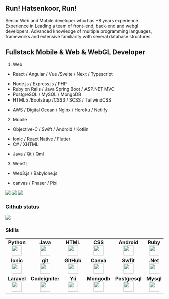## Run! Hatsenkoor, Run!
Senior Web and Mobile developer who has +8 years experience. Experience in Leading a team of front-end, back-end and webgl developers.
Advanced knowledge of multiple programming languages, frameworks and extensive familiarity with several database structures.
## Fullstack Mobile & Web & WebGL Developer
1. Web
  - React / Angular / Vue /Svelte / Next / Typescript
  * Node.js / Express.js / PHP
  * Ruby on Rails / Java Spring Boot / ASP.NET MVC
  * PostgreSQL / MySQL / MongoDB
  * HTML5 /Bootstrap /CSS3 / SCSS / TailwindCSS
  + AWS / Digital Ocean / Nginx / Heroku / Netlify
2. Mobile
  - Objective-C / Swift / Android / Kotlin
  * Ionic / React Native / Flutter
  * C# / XHTML
  + Java / Qt / Qml
3. WebGL
  - Web3.js / Babylone.js
  + canvas / Phaser / Pixi

[![](https://img.shields.io/badge/Medium-12100E?style=for-the-badge&logo=medium&logoColor=white)](https://medium.com/@zluvsand)
[![](https://img.shields.io/badge/linkedin-%230077B5.svg?style=for-the-badge&logo=linkedin)](https://www.linkedin.com/in/zluvsand/)
[![](https://img.shields.io/badge/Spotify-1ED760?style=for-the-badge&logo=spotify&logoColor=white)](https://open.spotify.com/playlist/7KmIUNWrK8wEHfQcQfFrQ1?si=0e2d44043b5a40a4)

### Github status
<img src="https://github-readme-stats.vercel.app/api/top-langs?username=hatsenkoor&layout=compact&theme=dark"/>


### Skills
<table width="320px">
    <tbody>
        <tr valign="top">
            <td width="80px" align="center">
            <span><strong>Python</strong></span><br>
            <img height="32px" src="https://cdn.jsdelivr.net/gh/devicons/devicon/icons/python/python-original.svg">
            </td>
            <td width="80px" align="center">
            <span><strong>Java</strong></span><br>
            <img height="32" src="https://cdn.jsdelivr.net/gh/devicons/devicon/icons/java/java-original.svg">
            </td>
            <td width="80px" align="center">
            <span><strong>HTML</strong></span><br>
            <img height="32" src="https://cdn.jsdelivr.net/gh/devicons/devicon/icons/html5/html5-original.svg">
            </td>
            <td width="80px" align="center">
            <span><strong>CSS</strong></span><br>
            <img height="32px" src="https://cdn.jsdelivr.net/gh/devicons/devicon/icons/css3/css3-original.svg">
            </td>
            <td width="80px" align="center">
            <span><strong>Android</strong></span><br>
            <img height="32px" src="https://cdn.jsdelivr.net/gh/devicons/devicon/icons/android/android-original.svg">
            </td>
            <td width="80px" align="center">
            <span><strong>Ruby</strong></span><br>
            <img height="32px" src="https://cdn.jsdelivr.net/gh/devicons/devicon/icons/ruby/ruby-original.svg">
            </td>
            <td width="80px" align="center">
            <span><strong>Rails</strong></span><br>
            <img height="32px" src="https://cdn.jsdelivr.net/gh/devicons/devicon/icons/rails/rails-original-wordmark.svg">
            </td>
            <td width="80px" align="center">
            <span><strong>React</strong></span><br>
            <img height="32px" src="https://cdn.jsdelivr.net/gh/devicons/devicon/icons/react/react-original.svg">
            </td>
        </tr>
        <tr valign="top">
            <td width="80px" align="center">
            <span><strong>Ionic</strong></span><br>
            <img height="32px" src="https://cdn.jsdelivr.net/gh/devicons/devicon/icons/ionic/ionic-original.svg">
            </td>
            <td width="80px" align="center">
            <span><strong>git</strong></span><br>
            <img height="32px" src="https://cdn.jsdelivr.net/gh/devicons/devicon/icons/git/git-plain.svg">
            </td>
            <td width="80px" align="center">
            <span><strong>GitHub</strong></span><br>
            <img height="32px" src="https://cdn.jsdelivr.net/gh/devicons/devicon/icons/github/github-original.svg">
            <td width="80px" align="center">
            <span><strong>Canva</strong></span><br>
            <img height="32px" src="https://cdn.jsdelivr.net/gh/devicons/devicon/icons/canva/canva-original.svg">
            </td>
            <td width="80px" align="center">
            <span><strong>Swfit</strong></span><br>
            <img height="32px" src="https://cdn.jsdelivr.net/gh/devicons/devicon/icons/swift/swift-original.svg">
            </td>
            <td width="80px" align="center">
            <span><strong>.Net</strong></span><br>
            <img height="32px" src="https://cdn.jsdelivr.net/gh/devicons/devicon/icons/dot-net/dot-net-original.svg">
            </td>
            <td width="80px" align="center">
            <span><strong>Angular</strong></span><br>
            <img height="32px" src="https://cdn.jsdelivr.net/gh/devicons/devicon/icons/angularjs/angularjs-original.svg">
            </td>
            <td width="80px" align="center">
            <span><strong>Vue</strong></span><br>
            <img height="32px" src="https://cdn.jsdelivr.net/gh/devicons/devicon/icons/vuejs/vuejs-original.svg">
            </td>
        </tr>
        <tr valign="top">
            <td width="80px" align="center">
            <span><strong>Laravel</strong></span><br>
            <img height="32px" src="https://cdn.jsdelivr.net/gh/devicons/devicon/icons/laravel/laravel-plain.svg">
            </td>
            <td width="80px" align="center">
            <span><strong>Codeigniter</strong></span><br>
            <img height="32px" src="https://cdn.jsdelivr.net/gh/devicons/devicon/icons/codeigniter/codeigniter-plain.svg">
            </td>
            <td width="80px" align="center">
            <span><strong>Yii</strong></span><br>
            <img height="32px" src="https://cdn.jsdelivr.net/gh/devicons/devicon/icons/yii/yii-original.svg">
            <td width="80px" align="center">
            <span><strong>Mongodb</strong></span><br>
            <img height="32px" src="https://cdn.jsdelivr.net/gh/devicons/devicon/icons/mongodb/mongodb-original.svg">
            </td>
            <td width="80px" align="center">
            <span><strong>Postgresql</strong></span><br>
            <img height="32px" src="https://cdn.jsdelivr.net/gh/devicons/devicon/icons/postgresql/postgresql-original.svg">
            </td>
            <td width="80px" align="center">
            <span><strong>Mysql</strong></span><br>
            <img height="32px" src="https://cdn.jsdelivr.net/gh/devicons/devicon/icons/mysql/mysql-original.svg">
            </td>
            <td width="80px" align="center">
            <span><strong>Graphql</strong></span><br>
            <img height="32px" src="https://cdn.jsdelivr.net/gh/devicons/devicon/icons/graphql/graphql-plain.svg">
            </td>
            <td width="80px" align="center">
            <span><strong>Go</strong></span><br>
            <img height="32px" src="https://cdn.jsdelivr.net/gh/devicons/devicon/icons/go/go-original.svg">
            </td>
        </tr>
    </tbody>
</table>
